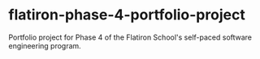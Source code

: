 # flatiron-phase-4-portfolio-project
Portfolio project for Phase 4 of the Flatiron School's self-paced software engineering program.

